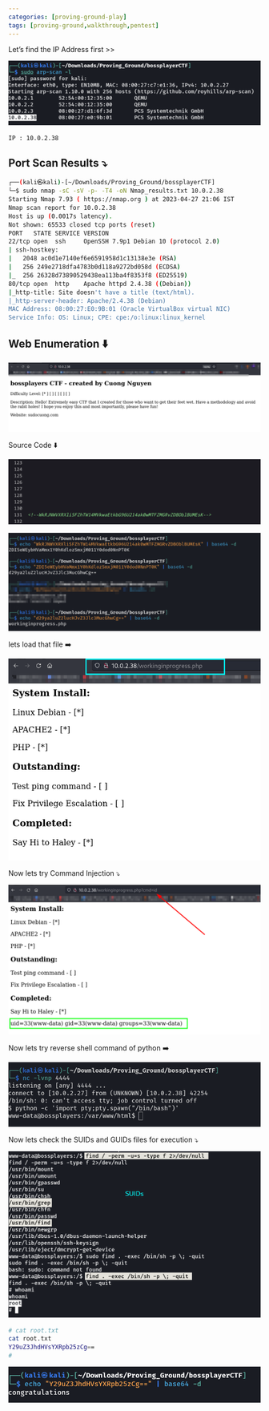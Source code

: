 ```yaml
---
categories: [proving-ground-play]
tags: [proving-ground,walkthrough,pentest]
---
```


Let’s find the IP Address first >>

![Untitled](/Vulnhub-Files/img/Boss-Players-CTF/Untitled.png)

```
IP : 10.0.2.38
```

## Port Scan Results ⤵️

```bash
┌──(kali㉿kali)-[~/Downloads/Proving_Ground/bossplayerCTF]
└─$ sudo nmap -sC -sV -p- -T4 -oN Nmap_results.txt 10.0.2.38 
Starting Nmap 7.93 ( https://nmap.org ) at 2023-04-27 21:06 IST
Nmap scan report for 10.0.2.38
Host is up (0.0017s latency).
Not shown: 65533 closed tcp ports (reset)
PORT   STATE SERVICE VERSION
22/tcp open  ssh     OpenSSH 7.9p1 Debian 10 (protocol 2.0)
| ssh-hostkey: 
|   2048 ac0d1e7140ef6e6591958d1c13138e3e (RSA)
|   256 249e2718dfa4783b0d118a9272bd058d (ECDSA)
|_  256 26328d73890529438ea113ba4f8353f8 (ED25519)
80/tcp open  http    Apache httpd 2.4.38 ((Debian))
|_http-title: Site doesn't have a title (text/html).
|_http-server-header: Apache/2.4.38 (Debian)
MAC Address: 08:00:27:E0:9B:01 (Oracle VirtualBox virtual NIC)
Service Info: OS: Linux; CPE: cpe:/o:linux:linux_kernel
```

## Web Enumeration ⬇️

![Untitled](/Vulnhub-Files/img/Boss-Players-CTF/Untitled%201.png)

Source Code ⬇️

![Untitled](/Vulnhub-Files/img/Boss-Players-CTF/Untitled%202.png)

![Untitled](/Vulnhub-Files/img/Boss-Players-CTF/Untitled%203.png)

lets load that file ➡️

![Untitled](/Vulnhub-Files/img/Boss-Players-CTF/Untitled%204.png)

Now lets try Command Injection ⤵️

![Untitled](/Vulnhub-Files/img/Boss-Players-CTF/Untitled%205.png)

Now lets try reverse shell command of python ➡️

![Untitled](/Vulnhub-Files/img/Boss-Players-CTF/Untitled%206.png)

Now lets check the SUIDs and GUIDs files for execution ⤵️

![Untitled](/Vulnhub-Files/img/Boss-Players-CTF/Untitled%207.png)

```bash
# cat root.txt
cat root.txt
Y29uZ3JhdHVsYXRpb25zCg==
#
```

![Untitled](/Vulnhub-Files/img/Boss-Players-CTF/Untitled%208.png)